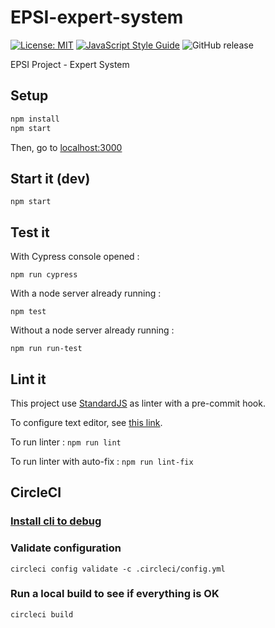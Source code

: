 # EPSI-expert-system

[![License: MIT](https://img.shields.io/badge/License-MIT-yellow.svg)](https://opensource.org/licenses/MIT) 
[![JavaScript Style Guide](https://img.shields.io/badge/code_style-standard-brightgreen.svg)](https://standardjs.com)
![GitHub release](https://img.shields.io/github/release/oRiamn/epsi-expert-system.svg)

EPSI Project - Expert System

## Setup

```bash
npm install
npm start
```

Then, go to [localhost:3000](http://localhost:3000/)

## Start it (dev)

`npm start`

## Test it

With Cypress console opened :

`npm run cypress`

With a node server already running :

`npm test`

Without a node server already running :

`npm run run-test`

## Lint it

This project use [StandardJS](https://standardjs.com) as linter with a pre-commit hook.

To configure text editor, see [this link](https://standardjs.com/#are-there-text-editor-plugins).

To run linter : `npm run lint`

To run linter with auto-fix : `npm run lint-fix`

## CircleCI

### [Install cli to debug](https://circleci.com/docs/2.0/local-cli/#installing-the-circleci-local-cli-on-macos-and-linux-distros)

### Validate configuration

`circleci config validate -c .circleci/config.yml`

### Run a local build to see if everything is OK

`circleci build`